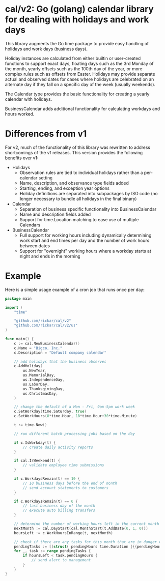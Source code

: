 # cal/v2: Go (golang) calendar library for dealing with holidays and work days

This library augments the Go time package to provide easy handling of holidays
and work days (business days).

Holiday instances are calculated from either builtin or user-created functions
to support exact days, floating days such as the 3rd Monday of the month, 
yearly offsets such as the 100th day of the year, or more complex rules such as 
offsets from Easter. Holidays may provide separate actual and observed dates 
for cases where holidays are celebrated on an alternate day if they fall on a
specific day of the week (usually weekends).

The Calendar type provides the basic functionality for creating a yearly 
calendar with holidays.

BusinessCalendar adds additional functionality for calculating workdays and 
hours worked.

# Differences from v1
For v2, much of the functionality of this library was rewritten to address
shortcomings of the v1 releases. This version provides the following benefits
over v1:
* Holidays
  * Observation rules are tied to individual holidays rather than a per-calendar 
  	setting
  * Name, description, and observance type fields added
  * Starting, ending, and exception year options
  * Holiday definitions are separated into subpackages by ISO code (no longer 
    necessary to bundle all holidays in the final binary)
* Calendar
  * Separation of business specific functionality into BusinessCalendar
  * Name and description fields added
  * Support for time.Location matching to ease use of multiple Calendars
* BusinessCalendar
  * Full support for working hours including dynamically determining work 
    start and end times per day and the number of work hours between dates
  * Support for "overnight" working hours where a workday starts at night and
    ends in the morning

# Example
Here is a simple usage example of a cron job that runs once per day:
```go
package main

import (
	"time"

	"github.com/rickar/cal/v2"
	"github.com/rickar/cal/v2/us"
)

func main() {
	c := cal.NewBusinessCalendar()
	c.Name = "Bigco, Inc."
	c.Description = "Default company calendar"

	// add holidays that the business observes
	c.AddHoliday(
		us.NewYear,
		us.MemorialDay,
		us.IndependenceDay,
		us.LaborDay,
		us.ThanksgivingDay,
		us.ChristmasDay,
	)

	// change the default of a Mon - Fri, 9am-5pm work week
	c.SetWorkday(time.Saturday, true)
	c.SetWorkHours(8*time.Hour, 18*time.Hour+30*time.Minute)

	t := time.Now()

	// run different batch processing jobs based on the day

	if c.IsWorkday(t) {
		// create daily activity reports
	}

	if cal.IsWeekend(t) {
		// validate employee time submissions
	}

	if c.WorkdaysRemain(t) == 10 {
		// 10 business days before the end of month
		// send account statements to customers
	}

	if c.WorkdaysRemain(t) == 0 {
		// last business day of the month
		// execute auto billing transfers
	}

	// determine the number of working hours left in the current month
	nextMonth := cal.DayStart(cal.MonthStart(t.AddDate(0, 1, 0)))
	hoursLeft := c.WorkHoursInRange(t, nextMonth)

	// check if there are any tasks for this month that are in danger of missing their deadline
	pendingTasks := []struct{ pendingHours time.Duration }{{pendingHours: 32}} // assumed to be fetched from a DB or API
	for _, task := range pendingTasks {
		if hoursLeft < task.pendingHours {
			// send alert to management
		}
	}
}
```
